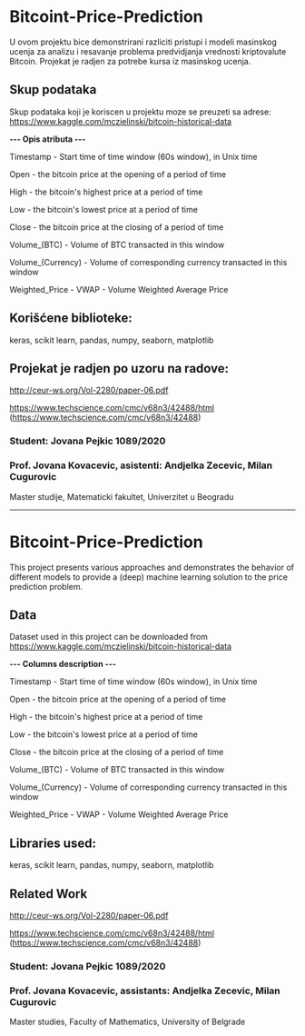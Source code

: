 # Bitcoint-Price-Prediction


U ovom projektu bice demonstrirani razliciti pristupi i modeli masinskog ucenja za analizu i resavanje problema predvidjanja vrednosti kriptovalute Bitcoin. Projekat je radjen za potrebe kursa iz masinskog ucenja.


## Skup podataka

Skup podataka koji je koriscen u projektu moze se preuzeti sa adrese: https://www.kaggle.com/mczielinski/bitcoin-historical-data


**--- Opis atributa ---**

Timestamp - Start time of time window (60s window), in Unix time

Open - the bitcoin price at the opening of a period of time

High - the bitcoin's highest price at a period of time

Low - the bitcoin's lowest price at a period of time

Close - the bitcoin price at the closing of a period of time

Volume_(BTC) - Volume of BTC transacted in this window

Volume_(Currency) - Volume of corresponding currency transacted in this window

Weighted_Price - VWAP - Volume Weighted Average Price

## Korišćene biblioteke:

keras, scikit learn, pandas, numpy, seaborn, matplotlib

## Projekat je radjen po uzoru na radove:

http://ceur-ws.org/Vol-2280/paper-06.pdf

https://www.techscience.com/cmc/v68n3/42488/html (https://www.techscience.com/cmc/v68n3/42488)


### Student: **Jovana Pejkic 1089/2020**

### Prof. **Jovana Kovacevic**, asistenti: **Andjelka Zecevic**, **Milan Cugurovic**

Master studije, Matematicki fakultet, Univerzitet u Beogradu


------------------------------------------------------------


# Bitcoint-Price-Prediction


This project presents various approaches and demonstrates the behavior of different models to provide a (deep) machine learning solution to the price prediction problem.


## Data

Dataset used in this project can be downloaded from https://www.kaggle.com/mczielinski/bitcoin-historical-data


**--- Columns description ---**

Timestamp - Start time of time window (60s window), in Unix time

Open - the bitcoin price at the opening of a period of time

High - the bitcoin's highest price at a period of time

Low - the bitcoin's lowest price at a period of time

Close - the bitcoin price at the closing of a period of time

Volume_(BTC) - Volume of BTC transacted in this window

Volume_(Currency) - Volume of corresponding currency transacted in this window

Weighted_Price - VWAP - Volume Weighted Average Price

## Libraries used:

keras, scikit learn, pandas, numpy, seaborn, matplotlib

## Related Work

http://ceur-ws.org/Vol-2280/paper-06.pdf

https://www.techscience.com/cmc/v68n3/42488/html (https://www.techscience.com/cmc/v68n3/42488)


### Student: **Jovana Pejkic 1089/2020**

### Prof. **Jovana Kovacevic**, assistants: **Andjelka Zecevic**, **Milan Cugurovic**

Master studies, Faculty of Mathematics, University of Belgrade


